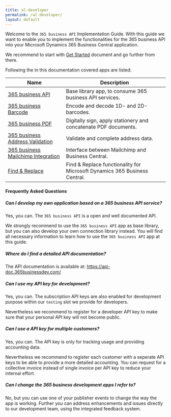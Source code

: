 ```yaml
---
title: al-developer
permalink: /al-developer/
layout: default
---
```

Welcome to the `365 business API` Implementation Guide. With this guide we want to enable you to implement the functionalities for the 365 business API into your Microsoft Dynamics 365 Business Central application.

We recommend to start with [Get Started](./get-started.md) document and go further from there.

Following the in this documentation covered apps are listed:

| Name | Description |
| --- | --- |
| [365 business API](./al-developer/365businessapi/README.md) | Base library app, to consume 365 business API services. |
| [365 business Barcode](./al-developer/365businessbarcode/README.md) | Encode and decode 1D- and 2D-barcodes. |
| [365 business PDF](./al-developer/365businesspdf/README.md) | Digitally sign, apply stationery and concatenate PDF documents. |
| [365 business Address Validation](./al-developer/365businessaddressvalidation/README.md) | Validate and complete address data. |
| [365 business Mailchimp Integration](./al-developer/365businessmailchimpintegration/README.md) | Interface between Mailchimp and Business Central. |
| [Find & Replace](./al-developer/find-and-replace/README.md) | Find & Replace functionality for Microsoft Dynamics 365 Business Central. |

#### Frequently Asked Questions

##### Can I develop my own application based on a 365 business API service?
Yes, you can. The `365 business API` is a open and well documented API.

We strongly recommend to use the `365 business API` app as base library, but you can also develop your own connection library instead. You will find all necessary information to learn how to use the `365 business API` app at this guide.

##### Where do I find a detailed API documentation?
The API documentation is available at: https://api-doc.365businessdev.com/

##### Can I use my API key for development?
Yes, you can. The subscription API keys are also enabled for development purpose within our `testing` slot we provide for developers.

Nevertheless we recommend to register for a developer API key to make sure that your personal API key will not become public.

##### Can I use a API key for multiple customers?
Yes, you can. The API key is only for tracking usage and providing accounting data.

Nevertheless we recommend to register each customer with a seperate API keys to be able to provide a more detailed accounting. You can request for a collective invoice instead of single invoice per API key to reduce your internal effort.

##### Can I change the 365 business development apps I refer to?
No, but you can use one of your publisher events to change the way the app is working. Further you can address enhancements and issues directly to our development team, using the integrated feedback system.